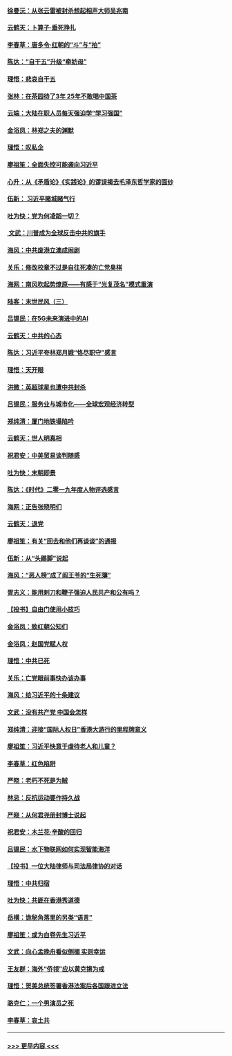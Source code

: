 #### [徐曼沅：从张云雷被封杀想起相声大师吴兆南](../pages/nsc993/n11741816.md?t=12241811) 
#### [云鹤天：卜算子‧垂死挣扎](../pages/nsc993/n11739956.md?t=12241811) 
#### [李春草：唐多令‧红朝的“斗”与“拍”](../pages/nsc993/n11739830.md?t=12241811) 
#### [陈达：“自干五”升级“牵妨母”](../pages/nsc993/n11739724.md?t=12241811) 
#### [理悟：悲哀自干五](../pages/nsc993/n11739547.md?t=12241811) 
#### [张林：在茶园待了3年 25年不敢喝中国茶](../pages/nsc993/n11739240.md?t=12241811) 
#### [云端：大陆在职人员每天强迫学“学习强国”](../pages/nsc993/n11738735.md?t=12241811) 
#### [金浴凤：林郑之夫的渊默](../pages/nsc993/n11737735.md?t=12241811) 
#### [理悟：叹私企](../pages/nsc993/n11737715.md?t=12241811) 
#### [廖祖笙：全面失控可能袭向习近平](../pages/nsc993/n11737704.md?t=12241811) 
#### [心升：从《矛盾论》《实践论》的谬误揭去毛泽东哲学家的面纱](../pages/nsc993/n11736962.md?t=12241811) 
#### [伍新： 习近平赌城赌气行](../pages/nsc993/n11736929.md?t=12241811) 
#### [吐为快：党为何凌蹈一切？](../pages/nsc993/n11736915.md?t=12241811) 
#### [ 文武：川普成为全球反击中共的旗手](../pages/nsc993/n11736882.md?t=12241811) 
#### [海风：中共废港立澳成闹剧](../pages/nsc993/n11735857.md?t=12241811) 
#### [关乐：修改校章不过是自往死凑的亡党臭棋](../pages/nsc993/n11735097.md?t=12241811) 
#### [海网：南风吹起势燎原——有感于“光复茂名”模式重演](../pages/nsc993/n11732308.md?t=12241811) 
#### [陆客：末世民风（三）](../pages/nsc993/n11732211.md?t=12241811) 
#### [吕锡民：在5G未来演进中的AI](../pages/nsc993/n11730010.md?t=12241811) 
#### [云鹤天：中共的心态](../pages/nsc993/n11729906.md?t=12241811) 
#### [陈达：习近平夸林郑月娥“恪尽职守”感言](../pages/nsc993/n11729881.md?t=12241811) 
#### [理悟：天开眼](../pages/nsc993/n11729699.md?t=12241811) 
#### [洪微：英超球星也遭中共封杀](../pages/nsc993/n11727243.md?t=12241811) 
#### [吕锡民：服务业与城市化——全球宏观经济转型](../pages/nsc993/n11725845.md?t=12241811) 
#### [郑纯清：厦门地铁塌陷吟](../pages/nsc993/n11725813.md?t=12241811) 
#### [云鹤天：世人明真相](../pages/nsc993/n11725621.md?t=12241811) 
#### [祝君安：中美贸易谈判随感](../pages/nsc993/n11725609.md?t=12241811) 
#### [吐为快：末朝即景](../pages/nsc993/n11723365.md?t=12241811) 
#### [陈达：《时代》二零一九年度人物评选感言](../pages/nsc993/n11723337.md?t=12241811) 
#### [海网：正告张晓明们](../pages/nsc993/n11723228.md?t=12241811) 
#### [云鹤天：退党](../pages/nsc993/n11723056.md?t=12241811) 
#### [廖祖笙：有关“回去和他们再谈谈”的通报](../pages/nsc993/n11722442.md?t=12241811) 
#### [伍新：从“头踢脚”说起](../pages/nsc993/n11722429.md?t=12241811) 
#### [海风：“恶人榜”成了阎王爷的“生死簿”](../pages/nsc993/n11722272.md?t=12241811) 
#### [胥志义：能用剌刀和鞭子强迫人民共产和公有吗？](../pages/nsc993/n11720569.md?t=12241811) 
#### [【投书】自由门使用小技巧](../pages/nsc993/n11720180.md?t=12241811) 
#### [金浴凤：致红朝公知们](../pages/nsc993/n11720563.md?t=12241811) 
#### [金浴凤：赵国党赋人权](../pages/nsc993/n11720533.md?t=12241811) 
#### [理悟：中共已死](../pages/nsc993/n11720233.md?t=12241811) 
#### [关乐：亡党眼前事快办该办事](../pages/nsc993/n11719160.md?t=12241811) 
#### [海风：给习近平的十条建议](../pages/nsc993/n11717616.md?t=12241811) 
#### [文武：没有共产党 中国会怎样](../pages/nsc993/n11717584.md?t=12241811) 
#### [郑纯清：迎接“国际人权日”香港大游行的里程牌意义](../pages/nsc993/n11717417.md?t=12241811) 
#### [廖祖笙：习近平快意于虐待老人和儿童？](../pages/nsc993/n11715313.md?t=12241811) 
#### [李春草：红色陷阱](../pages/nsc993/n11715029.md?t=12241811) 
#### [严晓：老朽不死是为贼](../pages/nsc993/n11712910.md?t=12241811) 
#### [林忌：反抗运动要作持久战](../pages/nsc993/n11712623.md?t=12241811) 
#### [严晓：从何君尧册封博士说起](../pages/nsc993/n11712465.md?t=12241811) 
#### [祝君安：木兰花·辛酸的回归](../pages/nsc993/n11712381.md?t=12241811) 
#### [吕锡民：水下物联网如何实现智能海洋](../pages/nsc993/n11711158.md?t=12241811) 
#### [【投书】一位大陆律师与司法局律协的对话](../pages/nsc993/n11709675.md?t=12241811) 
#### [理悟：中共归宿](../pages/nsc993/n11710059.md?t=12241811) 
#### [吐为快：共匪在香港秀道德](../pages/nsc993/n11709979.md?t=12241811) 
#### [岳横：诡秘角落里的另类“语言”](../pages/nsc993/n11709792.md?t=12241811) 
#### [廖祖笙：或为白卷先生习近平](../pages/nsc993/n11708330.md?t=12241811) 
#### [文武：向心孟晚舟看似倒楣 实则幸运](../pages/nsc993/n11708236.md?t=12241811) 
#### [王友群：海外“侨领”应以黄克锵为戒](../pages/nsc993/n11706176.md?t=12241811) 
#### [理悟：贺美总统签署香港法案后各国跟进立法](../pages/nsc993/n11706853.md?t=12241811) 
#### [骆克仁：一个男演员之死](../pages/nsc993/n11706677.md?t=12241811) 
#### [李春草：哀土共](../pages/nsc993/n11706255.md?t=12241811) 

----
#### [ >>> 更早内容 <<< ](../indexes/nsc993-earlier.md)
